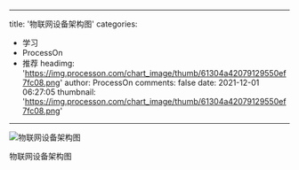 
---
title: '物联网设备架构图'
categories: 
 - 学习
 - ProcessOn
 - 推荐
headimg: 'https://img.processon.com/chart_image/thumb/61304a42079129550ef7fc08.png'
author: ProcessOn
comments: false
date: 2021-12-01 06:27:05
thumbnail: 'https://img.processon.com/chart_image/thumb/61304a42079129550ef7fc08.png'
---

<div>   
<img class="thumb" alt="物联网设备架构图" src="https://img.processon.com/chart_image/thumb/61304a42079129550ef7fc08.png" referrerpolicy="no-referrer">
<p>物联网设备架构图</p>  
</div>
            